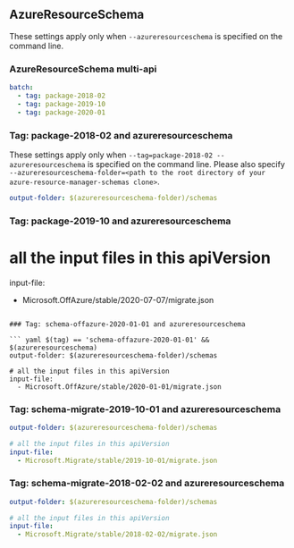 ## AzureResourceSchema

These settings apply only when `--azureresourceschema` is specified on the command line.

### AzureResourceSchema multi-api

``` yaml $(azureresourceschema) && $(multiapi)
batch:
  - tag: package-2018-02
  - tag: package-2019-10
  - tag: package-2020-01
```

### Tag: package-2018-02 and azureresourceschema

These settings apply only when `--tag=package-2018-02 --azureresourceschema` is specified on the command line.
Please also specify `--azureresourceschema-folder=<path to the root directory of your azure-resource-manager-schemas clone>`.

``` yaml $(tag) == 'package-2018-02' && $(azureresourceschema)
output-folder: $(azureresourceschema-folder)/schemas
```

### Tag: package-2019-10 and azureresourceschema

# all the input files in this apiVersion
input-file:
  - Microsoft.OffAzure/stable/2020-07-07/migrate.json

```

### Tag: schema-offazure-2020-01-01 and azureresourceschema

``` yaml $(tag) == 'schema-offazure-2020-01-01' && $(azureresourceschema)
output-folder: $(azureresourceschema-folder)/schemas

# all the input files in this apiVersion
input-file:
  - Microsoft.OffAzure/stable/2020-01-01/migrate.json

```

### Tag: schema-migrate-2019-10-01 and azureresourceschema

``` yaml $(tag) == 'schema-migrate-2019-10-01' && $(azureresourceschema)
output-folder: $(azureresourceschema-folder)/schemas

# all the input files in this apiVersion
input-file:
  - Microsoft.Migrate/stable/2019-10-01/migrate.json

```

### Tag: schema-migrate-2018-02-02 and azureresourceschema

``` yaml $(tag) == 'schema-migrate-2018-02-02' && $(azureresourceschema)
output-folder: $(azureresourceschema-folder)/schemas

# all the input files in this apiVersion
input-file:
  - Microsoft.Migrate/stable/2018-02-02/migrate.json

```
